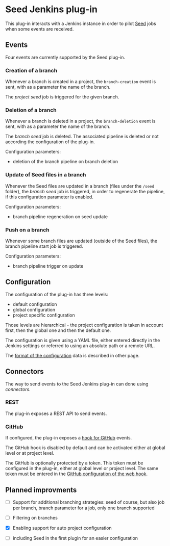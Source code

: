 Seed Jenkins plug-in
====================

This plug-in interacts with a Jenkins instance in order to pilot [Seed](https://github.com/nemerosa/seed) jobs
when some events are received.

## Events

Four events are currently supported by the Seed plug-in.

### Creation of a branch

Whenever a branch is created in a project, the `branch-creation` event is sent, with as a parameter the name of the branch.

The _project seed_ job is triggered for the given branch.

### Deletion of a branch

Whenever a branch is deleted in a project, the `branch-deletion` event is sent, with as a parameter the name of the branch.

The _branch seed_ job is deleted. The associated pipeline is deleted or not according the configuration of the plug-in.

Configuration parameters:

* deletion of the branch pipeline on branch deletion

### Update of Seed files in a branch

Whenever the Seed files are updated in a branch (files under the `/seed` folder), the _branch seed_ job is triggered, in order to regenerate the pipeline, if this configuration parameter is enabled.

Configuration parameters:

* branch pipeline regeneration on seed update

### Push on a branch

Whenever some branch files are updated (outside of the Seed files), the branch pipeline start job is triggered.

Configuration parameters:

* branch pipeline trigger on update

## Configuration

The configuration of the plug-in has three levels:

* default configuration
* global configuration
* project specific configuration

Those levels are hierarchical - the project configuration is taken in account first, then the global one and then the default one.

The configuration is given using a YAML file, either entered directly in the Jenkins settings or referred to using an absolute path or a remote URL.

The [format of the configuration](doc/Configuration.md) data is described in other page.

## Connectors

The way to send events to the Seed Jenkins plug-in can done using _connectors_.

### REST

The plug-in exposes a REST API to send events.

### GitHub

If configured, the plug-in exposes a [hook for GitHub](https://developer.github.com/webhooks/) events.

The GitHub hook is disabled by default and can be activated either at global level or at project level.

The GitHub is optionally protected by a token. This token must be configured in the plug-in, either at global level or project level. The same token must be entered in the [GitHub configuration of the web hook](https://developer.github.com/webhooks/securing/).

## Planned improvments 

* [ ] Support for additional branching strategies: seed of course, but also job per branch, branch parameter for a job, only one branch supported
* [ ] Filtering on branches
* [x] Enabling support for auto project configuration
* [ ] including Seed in the first plugin for an easier configuration

